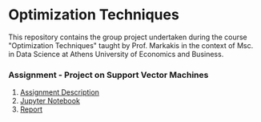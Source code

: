# Optimization Techniques
This repository contains the group project undertaken during the course "Optimization Techniques" taught by Prof. Markakis in the context of Msc. in Data Science at Athens University of Economics and Business.

### Assignment - Project on Support Vector Machines
1. [Assignment Description](svm_smo_project/svm_smo_assignment_description.pdf) 
2. [Jupyter Notebook](svm_smo_project/svm_smo_implementation.html)
3. [Report](svm_smo_project/svm_smo_implementation.pdf)